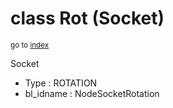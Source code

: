 # class Rot (Socket)

<sub>go to [index](/docs/index.md)</sub>

Socket
 - Type : ROTATION
 - bl_idname : NodeSocketRotation
